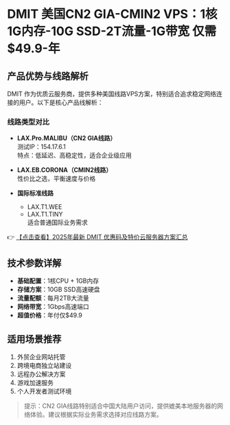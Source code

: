 # DMIT 美国CN2 GIA-CMIN2 VPS：1核1G内存-10G SSD-2T流量-1G带宽 仅需$49.9-年

## 产品优势与线路解析

DMIT 作为优质云服务商，提供多种美国线路VPS方案，特别适合追求稳定网络连接的用户。以下是核心产品线解析：

### 线路类型对比
- **LAX.Pro.MALIBU（CN2 GIA线路）**  
  测试IP：154.17.6.1  
  特点：低延迟、高稳定性，适合企业级应用
  
- **LAX.EB.CORONA（CMIN2线路）**  
  性价比之选，平衡速度与价格
  
- **国际标准线路**  
  - LAX.T1.WEE  
  - LAX.T1.TINY  
  适合普通国际业务需求

👉 [【点击查看】2025年最新 DMIT 优惠码及特价云服务器方案汇总](https://bit.ly/dmit_coupon)

## 技术参数详解
- **基础配置**：1核CPU + 1GB内存
- **存储方案**：10GB SSD高速硬盘
- **流量配额**：每月2TB大流量
- **网络带宽**：1Gbps高速端口
- **超值价格**：年付仅$49.9

## 适用场景推荐
1. 外贸企业网站托管
2. 跨境电商独立站建设
3. 远程办公解决方案
4. 游戏加速服务
5. 个人开发者测试环境

> 提示：CN2 GIA线路特别适合中国大陆用户访问，提供媲美本地服务器的网络体验。建议根据实际业务需求选择对应线路方案。